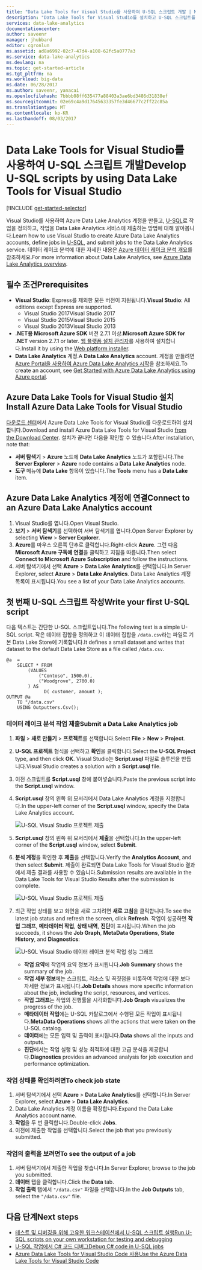```yaml
---
title: "Data Lake Tools for Visual Studio를 사용하여 U-SQL 스크립트 개발 | Microsoft Docs"
description: "Data Lake Tools for Visual Studio를 설치하고 U-SQL 스크립트를 개발 및 테스트하는 방법을 알아봅니다."
services: data-lake-analytics
documentationcenter: 
author: saveenr
manager: jhubbard
editor: cgronlun
ms.assetid: ad8a6992-02c7-47d4-a108-62fc5a0777a3
ms.service: data-lake-analytics
ms.devlang: na
ms.topic: get-started-article
ms.tgt_pltfrm: na
ms.workload: big-data
ms.date: 06/28/2017
ms.author: saveenr, yanacai
ms.openlocfilehash: 7bbbb08ff635477a88403a3ae6bd3486d31838ef
ms.sourcegitcommit: 02e69c4a9d17645633357fe3d46677c2ff22c85a
ms.translationtype: MT
ms.contentlocale: ko-KR
ms.lasthandoff: 08/03/2017
---
```

# <a name="develop-u-sql-scripts-by-using-data-lake-tools-for-visual-studio"></a><span data-ttu-id="90b2e-103">Data Lake Tools for Visual Studio를 사용하여 U-SQL 스크립트 개발</span><span class="sxs-lookup"><span data-stu-id="90b2e-103">Develop U-SQL scripts by using Data Lake Tools for Visual Studio</span></span>
[!INCLUDE [get-started-selector](../../includes/data-lake-analytics-selector-get-started.md)]


<span data-ttu-id="90b2e-104">Visual Studio를 사용하여 Azure Data Lake Analytics 계정을 만들고, [U-SQL](data-lake-analytics-u-sql-get-started.md)로 작업을 정의하고, 작업을 Data Lake Analytics 서비스에 제출하는 방법에 대해 알아봅니다.</span><span class="sxs-lookup"><span data-stu-id="90b2e-104">Learn how to use Visual Studio to create Azure Data Lake Analytics accounts, define jobs in [U-SQL](data-lake-analytics-u-sql-get-started.md), and submit jobs to the Data Lake Analytics service.</span></span> <span data-ttu-id="90b2e-105">데이터 레이크 분석에 대한 자세한 내용은 [Azure 데이터 레이크 분석 개요](data-lake-analytics-overview.md)를 참조하세요.</span><span class="sxs-lookup"><span data-stu-id="90b2e-105">For more information about Data Lake Analytics, see [Azure Data Lake Analytics overview](data-lake-analytics-overview.md).</span></span>


## <a name="prerequisites"></a><span data-ttu-id="90b2e-106">필수 조건</span><span class="sxs-lookup"><span data-stu-id="90b2e-106">Prerequisites</span></span>

* <span data-ttu-id="90b2e-107">**Visual Studio**: Express를 제외한 모든 버전이 지원됩니다.</span><span class="sxs-lookup"><span data-stu-id="90b2e-107">**Visual Studio**: All editions except Express are supported.</span></span>
    * <span data-ttu-id="90b2e-108">Visual Studio 2017</span><span class="sxs-lookup"><span data-stu-id="90b2e-108">Visual Studio 2017</span></span>
    * <span data-ttu-id="90b2e-109">Visual Studio 2015</span><span class="sxs-lookup"><span data-stu-id="90b2e-109">Visual Studio 2015</span></span>
    * <span data-ttu-id="90b2e-110">Visual Studio 2013</span><span class="sxs-lookup"><span data-stu-id="90b2e-110">Visual Studio 2013</span></span>
* <span data-ttu-id="90b2e-111">**.NET용 Microsoft Azure SDK** 버전 2.7.1 이상.</span><span class="sxs-lookup"><span data-stu-id="90b2e-111">**Microsoft Azure SDK for .NET** version 2.7.1 or later.</span></span>  <span data-ttu-id="90b2e-112">[웹 플랫폼 설치 관리자](http://www.microsoft.com/web/downloads/platform.aspx)를 사용하여 설치합니다.</span><span class="sxs-lookup"><span data-stu-id="90b2e-112">Install it by using the [Web platform installer](http://www.microsoft.com/web/downloads/platform.aspx).</span></span>
* <span data-ttu-id="90b2e-113">**Data Lake Analytics** 계정.</span><span class="sxs-lookup"><span data-stu-id="90b2e-113">A **Data Lake Analytics** account.</span></span> <span data-ttu-id="90b2e-114">계정을 만들려면 [Azure Portal을 사용하여 Azure Data Lake Analytics 시작](data-lake-analytics-get-started-portal.md)을 참조하세요.</span><span class="sxs-lookup"><span data-stu-id="90b2e-114">To create an account, see [Get Started with Azure Data Lake Analytics using Azure portal](data-lake-analytics-get-started-portal.md).</span></span>

## <a name="install-azure-data-lake-tools-for-visual-studio"></a><span data-ttu-id="90b2e-115">Azure Data Lake Tools for Visual Studio 설치</span><span class="sxs-lookup"><span data-stu-id="90b2e-115">Install Azure Data Lake Tools for Visual Studio</span></span> 

<span data-ttu-id="90b2e-116">[다운로드 센터](http://aka.ms/adltoolsvs)에서 Azure Data Lake Tools for Visual Studio를 다운로드하여 설치합니다.</span><span class="sxs-lookup"><span data-stu-id="90b2e-116">Download and install Azure Data Lake Tools for Visual Studio [from the Download Center](http://aka.ms/adltoolsvs).</span></span> <span data-ttu-id="90b2e-117">설치가 끝나면 다음을 확인할 수 있습니다.</span><span class="sxs-lookup"><span data-stu-id="90b2e-117">After installation, note that:</span></span>
* <span data-ttu-id="90b2e-118">**서버 탐색기** > **Azure** 노드에 **Data Lake Analytics** 노드가 포함됩니다.</span><span class="sxs-lookup"><span data-stu-id="90b2e-118">The **Server Explorer** > **Azure** node contains a **Data Lake Analytics** node.</span></span> 
* <span data-ttu-id="90b2e-119">**도구** 메뉴에 **Data Lake** 항목이 있습니다.</span><span class="sxs-lookup"><span data-stu-id="90b2e-119">The **Tools** menu has a **Data Lake** item.</span></span>

## <a name="connect-to-an-azure-data-lake-analytics-account"></a><span data-ttu-id="90b2e-120">Azure Data Lake Analytics 계정에 연결</span><span class="sxs-lookup"><span data-stu-id="90b2e-120">Connect to an Azure Data Lake Analytics account</span></span>

1. <span data-ttu-id="90b2e-121">Visual Studio를 엽니다.</span><span class="sxs-lookup"><span data-stu-id="90b2e-121">Open Visual Studio.</span></span>
2. <span data-ttu-id="90b2e-122">**보기** > **서버 탐색기**를 선택하여 서버 탐색기를 엽니다.</span><span class="sxs-lookup"><span data-stu-id="90b2e-122">Open Server Explorer by selecting **View** > **Server Explorer**.</span></span>
3. <span data-ttu-id="90b2e-123">**Azure**를 마우스 오른쪽 단추로 클릭합니다.</span><span class="sxs-lookup"><span data-stu-id="90b2e-123">Right-click **Azure**.</span></span> <span data-ttu-id="90b2e-124">그런 다음 **Microsoft Azure 구독에 연결**을 클릭하고 지침을 따릅니다.</span><span class="sxs-lookup"><span data-stu-id="90b2e-124">Then select **Connect to Microsoft Azure Subscription** and follow the instructions.</span></span>
4. <span data-ttu-id="90b2e-125">서버 탐색기에서 선택 **Azure** > **Data Lake Analytics**를 선택합니다.</span><span class="sxs-lookup"><span data-stu-id="90b2e-125">In Server Explorer, select **Azure** > **Data Lake Analytics**.</span></span> <span data-ttu-id="90b2e-126">Data Lake Analytics 계정 목록이 표시됩니다.</span><span class="sxs-lookup"><span data-stu-id="90b2e-126">You see a list of your Data Lake Analytics accounts.</span></span>


## <a name="write-your-first-u-sql-script"></a><span data-ttu-id="90b2e-127">첫 번째 U-SQL 스크립트 작성</span><span class="sxs-lookup"><span data-stu-id="90b2e-127">Write your first U-SQL script</span></span>

<span data-ttu-id="90b2e-128">다음 텍스트는 간단한 U-SQL 스크립트입니다.</span><span class="sxs-lookup"><span data-stu-id="90b2e-128">The following text is a simple U-SQL script.</span></span> <span data-ttu-id="90b2e-129">작은 데이터 집합을 정의하고 이 데이터 집합을 `/data.csv`라는 파일로 기본 Data Lake Store에 기록합니다.</span><span class="sxs-lookup"><span data-stu-id="90b2e-129">It defines a small dataset and writes that dataset to the default Data Lake Store as a file called `/data.csv`.</span></span>

```
@a  = 
    SELECT * FROM 
        (VALUES
            ("Contoso", 1500.0),
            ("Woodgrove", 2700.0)
        ) AS 
              D( customer, amount );
OUTPUT @a
    TO "/data.csv"
    USING Outputters.Csv();
```

### <a name="submit-a-data-lake-analytics-job"></a><span data-ttu-id="90b2e-130">데이터 레이크 분석 작업 제출</span><span class="sxs-lookup"><span data-stu-id="90b2e-130">Submit a Data Lake Analytics job</span></span>

1. <span data-ttu-id="90b2e-131">**파일** > **새로 만들기** > **프로젝트**를 선택합니다.</span><span class="sxs-lookup"><span data-stu-id="90b2e-131">Select **File** > **New** > **Project**.</span></span>

2. <span data-ttu-id="90b2e-132">**U-SQL 프로젝트** 형식을 선택하고 **확인**을 클릭합니다.</span><span class="sxs-lookup"><span data-stu-id="90b2e-132">Select the **U-SQL Project** type, and then click **OK**.</span></span> <span data-ttu-id="90b2e-133">Visual Studio는 **Script.usql** 파일로 솔루션을 만듭니다.</span><span class="sxs-lookup"><span data-stu-id="90b2e-133">Visual Studio creates a solution with a **Script.usql** file.</span></span>

3. <span data-ttu-id="90b2e-134">이전 스크립트를 **Script.usql** 창에 붙여넣습니다.</span><span class="sxs-lookup"><span data-stu-id="90b2e-134">Paste the previous script into the **Script.usql** window.</span></span>

4. <span data-ttu-id="90b2e-135">**Script.usql** 창의 왼쪽 위 모서리에서 Data Lake Analytics 계정을 지정합니다.</span><span class="sxs-lookup"><span data-stu-id="90b2e-135">In the upper-left corner of the **Script.usql** window, specify the Data Lake Analytics account.</span></span>

    ![U-SQL Visual Studio 프로젝트 제출](./media/data-lake-analytics-data-lake-tools-get-started/data-lake-analytics-data-lake-tools-submit-job.png)

5. <span data-ttu-id="90b2e-137">**Script.usql** 창의 왼쪽 위 모서리에서 **제출**을 선택합니다.</span><span class="sxs-lookup"><span data-stu-id="90b2e-137">In the upper-left corner of the **Script.usql** window, select **Submit**.</span></span>
6. <span data-ttu-id="90b2e-138">**분석 계정**을 확인한 후 **제출**을 선택합니다.</span><span class="sxs-lookup"><span data-stu-id="90b2e-138">Verify the **Analytics Account**, and then select **Submit**.</span></span> <span data-ttu-id="90b2e-139">제출이 완료되면 Data Lake Tools for Visual Studio 결과에서 제출 결과를 사용할 수 있습니다.</span><span class="sxs-lookup"><span data-stu-id="90b2e-139">Submission results are available in the Data Lake Tools for Visual Studio Results after the submission is complete.</span></span>

    ![U-SQL Visual Studio 프로젝트 제출](./media/data-lake-analytics-data-lake-tools-get-started/data-lake-analytics-data-lake-tools-submit-job-advanced.png)
7. <span data-ttu-id="90b2e-141">최근 작업 상태를 보고 화면을 새로 고치려면 **새로 고침**을 클릭합니다.</span><span class="sxs-lookup"><span data-stu-id="90b2e-141">To see the latest job status and refresh the screen, click **Refresh**.</span></span> <span data-ttu-id="90b2e-142">작업이 성공하면 **작업 그래프**, **메타데이터 작업**, **상태 내역**, **진단**이 표시됩니다.</span><span class="sxs-lookup"><span data-stu-id="90b2e-142">When the job succeeds, it shows the **Job Graph**, **MetaData Operations**, **State History**, and **Diagnostics**:</span></span>

    ![U-SQL Visual Studio 데이터 레이크 분석 작업 성능 그래프](./media/data-lake-analytics-data-lake-tools-get-started/data-lake-analytics-data-lake-tools-performance-graph.png)

   * <span data-ttu-id="90b2e-144">**작업 요약**에 작업의 요약 정보가 표시됩니다.</span><span class="sxs-lookup"><span data-stu-id="90b2e-144">**Job Summary** shows the summary of the job.</span></span>   
   * <span data-ttu-id="90b2e-145">**작업 세부 정보**에는 스크립트, 리소스 및 꼭짓점을 비롯하여 작업에 대한 보다 자세한 정보가 표시됩니다.</span><span class="sxs-lookup"><span data-stu-id="90b2e-145">**Job Details** shows more specific information about the job, including the script, resources, and vertices.</span></span>
   * <span data-ttu-id="90b2e-146">**작업 그래프**는 작업의 진행률을 시각화합니다.</span><span class="sxs-lookup"><span data-stu-id="90b2e-146">**Job Graph** visualizes the progress of the job.</span></span>
   * <span data-ttu-id="90b2e-147">**메타데이터 작업**에는 U-SQL 카탈로그에서 수행된 모든 작업이 표시됩니다.</span><span class="sxs-lookup"><span data-stu-id="90b2e-147">**MetaData Operations** shows all the actions that were taken on the U-SQL catalog.</span></span>
   * <span data-ttu-id="90b2e-148">**데이터**에는 모든 입력 및 출력이 표시됩니다.</span><span class="sxs-lookup"><span data-stu-id="90b2e-148">**Data** shows all the inputs and outputs.</span></span>
   * <span data-ttu-id="90b2e-149">**진단**에서는 작업 실행 및 성능 최적화에 대한 고급 분석을 제공합니다.</span><span class="sxs-lookup"><span data-stu-id="90b2e-149">**Diagnostics** provides an advanced analysis for job execution and performance optimization.</span></span>

### <a name="to-check-job-state"></a><span data-ttu-id="90b2e-150">작업 상태를 확인하려면</span><span class="sxs-lookup"><span data-stu-id="90b2e-150">To check job state</span></span>

1. <span data-ttu-id="90b2e-151">서버 탐색기에서 선택 **Azure** > **Data Lake Analytics**를 선택합니다.</span><span class="sxs-lookup"><span data-stu-id="90b2e-151">In Server Explorer, select **Azure** > **Data Lake Analytics**.</span></span> 
2. <span data-ttu-id="90b2e-152">Data Lake Analytics 계정 이름을 확장합니다.</span><span class="sxs-lookup"><span data-stu-id="90b2e-152">Expand the Data Lake Analytics account name.</span></span>
3. <span data-ttu-id="90b2e-153">**작업**을 두 번 클릭합니다.</span><span class="sxs-lookup"><span data-stu-id="90b2e-153">Double-click **Jobs**.</span></span>
4. <span data-ttu-id="90b2e-154">이전에 제출한 작업을 선택합니다.</span><span class="sxs-lookup"><span data-stu-id="90b2e-154">Select the job that you previously submitted.</span></span>

### <a name="to-see-the-output-of-a-job"></a><span data-ttu-id="90b2e-155">작업의 출력을 보려면</span><span class="sxs-lookup"><span data-stu-id="90b2e-155">To see the output of a job</span></span>

1. <span data-ttu-id="90b2e-156">서버 탐색기에서 제출한 작업을 찾습니다.</span><span class="sxs-lookup"><span data-stu-id="90b2e-156">In Server Explorer, browse to the job you submitted.</span></span>
2. <span data-ttu-id="90b2e-157">**데이터** 탭을 클릭합니다.</span><span class="sxs-lookup"><span data-stu-id="90b2e-157">Click the **Data** tab.</span></span>
3. <span data-ttu-id="90b2e-158">**작업 출력** 탭에서 `"/data.csv"` 파일을 선택합니다.</span><span class="sxs-lookup"><span data-stu-id="90b2e-158">In the **Job Outputs** tab, select the `"/data.csv"` file.</span></span>

## <a name="next-steps"></a><span data-ttu-id="90b2e-159">다음 단계</span><span class="sxs-lookup"><span data-stu-id="90b2e-159">Next steps</span></span>

* [<span data-ttu-id="90b2e-160">테스트 및 디버깅을 위해 고유한 워크스테이션에서 U-SQL 스크립트 실행</span><span class="sxs-lookup"><span data-stu-id="90b2e-160">Run U-SQL scripts on your own workstation for testing and debugging</span></span>](data-lake-analytics-data-lake-tools-local-run.md)
* [<span data-ttu-id="90b2e-161">U-SQL 작업에서 C# 코드 디버그</span><span class="sxs-lookup"><span data-stu-id="90b2e-161">Debug C# code in U-SQL jobs</span></span>](data-lake-analytics-debug-u-sql-jobs.md)
* [<span data-ttu-id="90b2e-162">Azure Data Lake Tools for Visual Studio Code 사용</span><span class="sxs-lookup"><span data-stu-id="90b2e-162">Use the Azure Data Lake Tools for Visual Studio Code</span></span>](data-lake-analytics-data-lake-tools-for-vscode.md)
